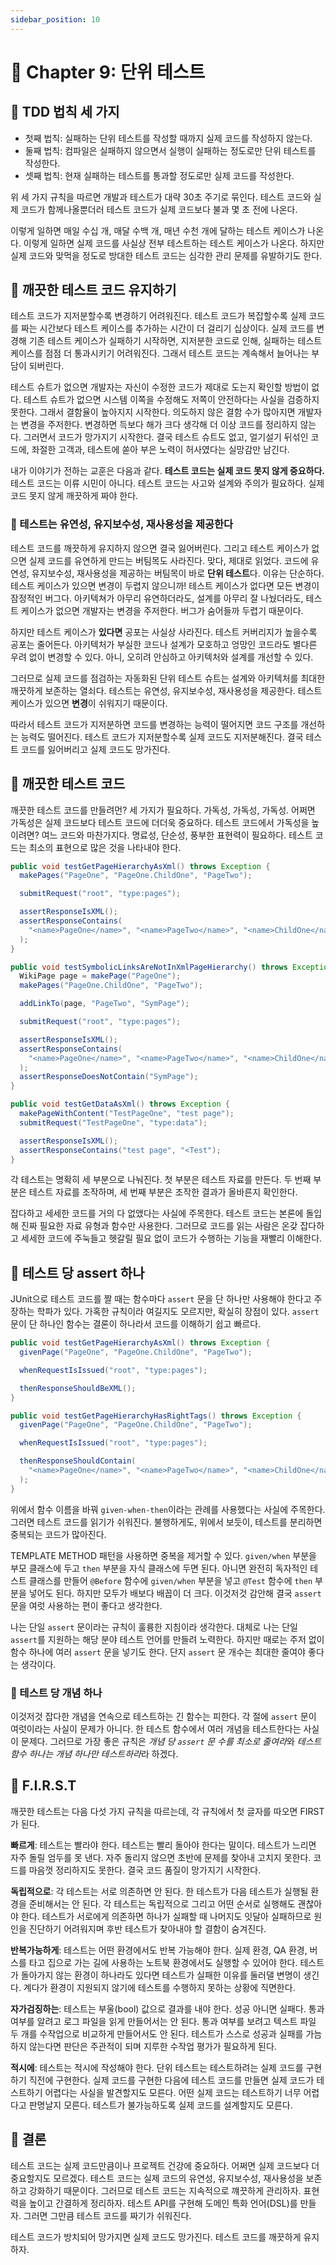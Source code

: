 ```yaml
---
sidebar_position: 10
---
```


# 🍭 Chapter 9: 단위 테스트

## 🎃 TDD 법칙 세 가지
- 첫째 법칙: 실패하는 단위 테스트를 작성할 때까지 실제 코드를 작성하지 않는다.
- 둘째 법칙: 컴파일은 실패하지 않으면서 실행이 실패하는 정도로만 단위 테스트를 작성한다.
- 셋째 법칙: 현재 실패하는 테스트를 통과할 정도로만 실제 코드를 작성한다.

위 세 가지 규칙을 따르면 개발과 테스트가 대략 30초 주기로 묶인다. 테스트 코드와 실제 코드가 함께나올뿐더러 테스트 코드가 실제 코드보다 불과 몇 초 전에 나온다.   

이렇게 일하면 매일 수십 개, 매달 수백 개, 매년 수천 개에 달하는 테스트 케이스가 나온다. 이렇게 일하면 실제 코드를 사실상 전부 테스트하는 테스트 케이스가 나온다. 하지만 실제 코드와 맞먹을 정도로 방대한 테스트 코드는 심각한 관리 문제를 유발하기도 한다.

## 🎃 깨끗한 테스트 코드 유지하기
테스트 코드가 지저분할수록 변경하기 어려워진다. 테스트 코드가 복잡할수록 실제 코드를 짜는 시간보다 테스트 케이스를 추가하는 시간이 더 걸리기 십상이다. 실제 코드를 변경해 기존 테스트 케이스가 실패하기 시작하면, 지저분한 코드로 인해, 실패하는 테스트 케이스를 점점 더 통과시키기 어려워진다. 그래서 테스트 코드는 계속해서 늘어나는 부담이 되버린다.   

테스트 슈트가 없으면 개발자는 자신이 수정한 코드가 제대로 도는지 확인할 방법이 없다. 테스트 슈트가 없으면 시스템 이쪽을 수정해도 저쪽이 안전하다는 사실을 검증하지 못한다. 그래서 결함율이 높아지지 시작한다. 의도하지 않은 결함 수가 많아지면 개발자는 변경을 주저한다. 변경하면 득보다 해가 크다 생각해 더 이상 코드를 정리하지 않는다. 그러면서 코드가 망가지기 시작한다. 결국 테스트 슈트도 없고, 얼기설기 뒤섞인 코드에, 좌절한 고객과, 테스트에 쏟아 부은 노력이 허사였다는 실망감만 남긴다.   

내가 이야기가 전하는 교훈은 다음과 같다. **테스트 코드는 실제 코드 못지 않게 중요하다.** 테스트 코드는 이류 시민이 아니다. 테스트 코드는 사고와 설계와 주의가 필요하다. 실제 코드 못지 않게 깨끗하게 짜야 한다.   

### 🎈 테스트는 유연성, 유지보수성, 재사용성을 제공한다
테스트 코드를 깨끗하게 유지하지 않으면 결국 잃어버린다. 그리고 테스트 케이스가 없으면 실제 코드를 유연하게 만드는 버팀목도 사라진다. 맞다, 제대로 읽었다. 코드에 유연성, 유지보수성, 재사용성을 제공하는 버팀목이 바로 **단위 테스트**다. 이유는 단순하다. 테스트 케이스가 있으면 변경이 두렵지 않으니까! 테스트 케이스가 없다면 모든 변경이 잠정적인 버그다. 아키텍쳐가 아무리 유연하더라도, 설계를 아무리 잘 나눴더라도, 테스트 케이스가 없으면 개발자는 변경을 주저한다. 버그가 숨어들까 두렵기 때문이다.   

하지만 테스트 케이스가 **있다면** 공포는 사실상 사라진다. 테스트 커버리지가 높을수록 공포는 줄어든다. 아키텍처가 부실한 코드나 설계가 모호하고 엉망인 코드라도 별다른 우려 없이 변경할 수 있다. 아니, 오히려 안심하고 아키텍처와 설계를 개선할 수 있다.   

그러므로 실제 코드를 점검하는 자동화된 단위 테스트 슈트는 설계와 아키텍처를 최대한 깨끗하게 보존하는 열쇠다. 테스트는 유연성, 유지보수성, 재사용성을 제공한다. 테스트 케이스가 있으면 **변경**이 쉬워지기 때문이다.   

따라서 테스트 코드가 지저분하면 코드를 변경하는 능력이 떨어지면 코드 구조를 개선하는 능력도 떨어진다. 테스트 코드가 지저분할수록 실제 코드도 지저분해진다. 결국 테스트 코드를 잃어버리고 실제 코드도 망가진다.

## 🎃 깨끗한 테스트 코드
깨끗한 테스트 코드를 만들려먼? 세 가지가 필요하다. 가독성, 가독성, 가독성. 어쩌면 가독성은 실제 코드보다 테스트 코드에 더더욱 중요하다. 테스트 코드에서 가독성을 높이려면? 여느 코드와 마찬가지다. 명료성, 단순성, 풍부한 표현력이 필요하다. 테스트 코드는 최소의 표현으로 많은 것을 나타내야 한다.

```java
public void testGetPageHierarchyAsXml() throws Exception {
  makePages("PageOne", "PageOne.ChildOne", "PageTwo");

  submitRequest("root", "type:pages");

  assertResponseIsXML();
  assertResponseContains(
    "<name>PageOne</name>", "<name>PageTwo</name>", "<name>ChildOne</name>"
  );
}

public void testSymbolicLinksAreNotInXmlPageHierarchy() throws Exception {
  WikiPage page = makePage("PageOne");
  makePages("PageOne.ChildOne", "PageTwo");

  addLinkTo(page, "PageTwo", "SymPage");

  submitRequest("root", "type:pages");

  assertResponseIsXML();
  assertResponseContains(
    "<name>PageOne</name>", "<name>PageTwo</name>", "<name>ChildOne</name>"
  );
  assertResponseDoesNotContain("SymPage");
}

public void testGetDataAsXml() throws Exception {
  makePageWithContent("TestPageOne", "test page");
  submitRequest("TestPageOne", "type:data");

  assertResponseIsXML();
  assertResponseContains("test page", "<Test");
}
```

각 테스트는 명확히 세 부분으로 나눠진다. 첫 부분은 테스트 자료를 만든다. 두 번째 부분은 테스트 자료를 조작하며, 세 번째 부분은 조작한 결과가 올바른지 확인한다.   

잡다하고 세세한 코드를 거의 다 없앴다는 사실에 주목한다. 테스트 코드는 본론에 돌입해 진짜 필요한 자료 유형과 함수만 사용한다. 그러므로 코드를 읽는 사람은 온갖 잡다하고 세세한 코드에 주눅들고 헷갈릴 필요 없이 코드가 수행하는 기능을 재빨리 이해한다.   

## 🎃 테스트 당 assert 하나
JUnit으로 테스트 코드를 짤 때는 함수마다 `assert` 문을 단 하나만 사용해야 한다고 주장하는 학파가 있다. 가혹한 규칙이라 여길지도 모르지만, 확실히 장점이 있다. `assert` 문이 단 하나인 함수는 결론이 하나라서 코드를 이해하기 쉽고 빠르다.

```java
public void testGetPageHierarchyAsXml() throws Exception {
  givenPage("PageOne", "PageOne.ChildOne", "PageTwo");

  whenRequestIsIssued("root", "type:pages");

  thenResponseShouldBeXML();
}

public void testGetPageHierarchyHasRightTags() throws Exception {
  givenPage("PageOne", "PageOne.ChildOne", "PageTwo");

  whenRequestIsIssued("root", "type:pages");

  thenResponseShouldContain(
    "<name>PageOne</name>", "<name>PageTwo</name>", "<name>ChildOne</name>"
  );
}
```

위에서 함수 이름을 바꿔 `given-when-then`이라는 관례를 사용했다는 사실에 주목한다. 그러면 테스트 코드를 읽기가 쉬워진다. 불행하게도, 위에서 보듯이, 테스트를 분리하면 중복되는 코드가 많아진다.   

TEMPLATE METHOD 패턴을 사용하면 중복을 제거할 수 있다. `given/when` 부분을 부모 클래스에 두고 `then` 부분을 자식 클래스에 두면 된다. 아니면 완전히 독자적인 테스트 클래스를 만들어 `@Before` 함수에 `given/when` 부분을 넣고 `@Test` 함수에 `then` 부분을 넣어도 된다. 하지만 모두가 배보다 배꼽이 더 크다. 이것저것 감안해 결국 `assert` 문을 여럿 사용하는 편이 좋다고 생각한다.   

나는 단일 `assert` 문이라는 규칙이 훌륭한 지침이라 생각한다. 대체로 나는 단일 `assert`를 지원하는 해당 분야 테스트 언어를 만들려 노력한다. 하지만 때로는 주저 없이 함수 하나에 여러 `assert` 문을 넣기도 한다. 단지 `assert` 문 개수는 최대한 줄여야 좋다는 생각이다.

### 🎈 테스트 당 개념 하나
이것저것 잡다한 개념을 연속으로 테스트하는 긴 함수는 피한다. 각 절에 `assert` 문이 여럿이라는 사실이 문제가 아니다. 한 테스트 함수에서 여러 개념을 테스트한다는 사실이 문제다. 그러므로 가장 좋은 규칙은 *개념 당 `assert` 문 수를 최소로 줄여라*와 *테스트 함수 하나는 개념 하나만 테스트하라*라 하겠다.

## 🎃 F.I.R.S.T
깨끗한 테스트는 다음 다섯 가지 규칙을 따르는데, 각 규칙에서 첫 글자를 따오면 FIRST가 된다.   

**빠르게**: 테스트는 빨라야 한다. 테스트는 빨리 돌아야 한다는 말이다. 테스트가 느리면 자주 돌릴 엄두를 못 낸다. 자주 돌리지 않으면 초반에 문제를 찾아내 고치지 못한다. 코드를 마음껏 정리하지도 못한다. 결국 코드 품질이 망가지기 시작한다.   

**독립적으로**: 각 테스트는 서로 의존하면 안 된다. 한 테스트가 다음 테스트가 실행될 환경을 준비해서는 안 된다. 각 테스트는 독립적으로 그리고 어떤 순서로 실행해도 괜찮아야 한다. 테스트가 서로에게 의존하면 하나가 실패할 때 나머지도 잇달아 실패하므로 원인을 진단하기 어려워지며 후반 테스트가 찾아내야 할 결함이 숨겨진다.   

**반복가능하게**: 테스트는 어떤 환경에서도 반복 가능해야 한다. 실제 환경, QA 환경, 버스를 타고 집으로 가는 길에 사용하는 노트북 환경에서도 실행할 수 있어야 한다. 테스트가 돌아가지 않는 환경이 하나라도 있다면 테스트가 실패한 이유를 둘러댈 변명이 생긴다. 계다가 환경이 지원되지 않기에 테스트를 수행하지 못하는 상황에 직면한다.   

**자가검징하는**: 테스트는 부울(bool) 값으로 결과를 내야 한다. 성공 아니면 실패다. 통과 여부를 알려고 로그 파일을 읽게 만들어서는 안 된다. 통과 여부를 보려고 텍스트 파일 두 개를 수작업으로 비교하게 만들어서도 안 된다. 테스트가 스스로 성공과 실패를 가늠하지 않는다면 판단은 주관적이 되며 지루한 수작업 평가가 필요하게 된다.

**적시에**: 테스트는 적시에 작성해야 한다. 단위 테스트는 테스트하려는 실제 코드를 구현하기 직전에 구현한다. 실제 코드를 구현한 다음에 테스트 코드를 만들면 실제 코드가 테스트하기 어렵다는 사실을 발견할지도 모른다. 어떤 실제 코드는 테스트하기 너무 어렵다고 판명날지 모른다. 테스트가 불가능하도록 실제 코드를 설계할지도 모른다.

## 🎃 결론
테스트 코드는 실제 코드만큼이나 프로젝트 건강에 중요하다. 어쩌면 실제 코드보다 더 중요할지도 모르겠다. 테스트 코드는 실제 코드의 유연성, 유지보수성, 재사용성을 보존하고 강화하기 때문이다. 그러므로 테스트 코드는 지속적으로 꺠끗하게 관리하자. 표현력을 높이고 간결하게 정리하자. 테스트 API를 구현해 도메인 특화 언어(DSL)를 만들자. 그러면 그만큼 테스트 코드를 짜기가 쉬워진다.   

테스트 코드가 방치되어 망가지면 실제 코드도 망가진다. 테스트 코드를 깨끗하게 유지하자.
